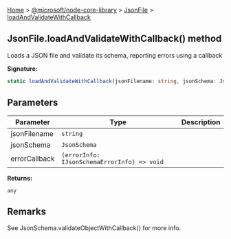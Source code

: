 [Home](./index) &gt; [@microsoft/node-core-library](./node-core-library.md) &gt; [JsonFile](./node-core-library.jsonfile.md) &gt; [loadAndValidateWithCallback](./node-core-library.jsonfile.loadandvalidatewithcallback.md)

## JsonFile.loadAndValidateWithCallback() method

Loads a JSON file and validate its schema, reporting errors using a callback

<b>Signature:</b>

```typescript
static loadAndValidateWithCallback(jsonFilename: string, jsonSchema: JsonSchema, errorCallback: (errorInfo: IJsonSchemaErrorInfo) => void): any;
```

## Parameters

|  Parameter | Type | Description |
|  --- | --- | --- |
|  jsonFilename | `string` |  |
|  jsonSchema | `JsonSchema` |  |
|  errorCallback | `(errorInfo: IJsonSchemaErrorInfo) => void` |  |

<b>Returns:</b>

`any`

## Remarks

See JsonSchema.validateObjectWithCallback() for more info.

